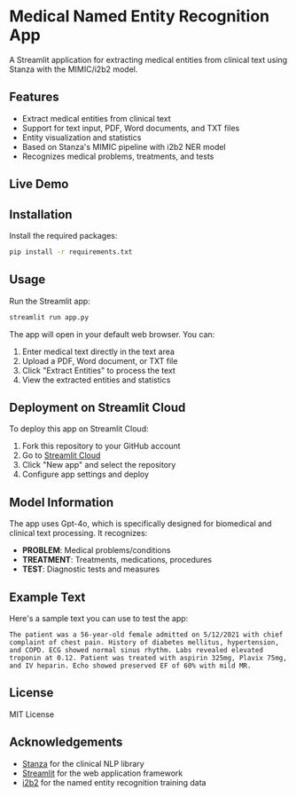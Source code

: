 # Medical Named Entity Recognition App

A Streamlit application for extracting medical entities from clinical text using Stanza with the MIMIC/i2b2 model.


## Features

- Extract medical entities from clinical text
- Support for text input, PDF, Word documents, and TXT files
- Entity visualization and statistics
- Based on Stanza's MIMIC pipeline with i2b2 NER model
- Recognizes medical problems, treatments, and tests

## Live Demo



## Installation

Install the required packages:

```bash
pip install -r requirements.txt
```

## Usage

Run the Streamlit app:

```bash
streamlit run app.py
```

The app will open in your default web browser. You can:

1. Enter medical text directly in the text area
2. Upload a PDF, Word document, or TXT file
3. Click "Extract Entities" to process the text
4. View the extracted entities and statistics

## Deployment on Streamlit Cloud

To deploy this app on Streamlit Cloud:

1. Fork this repository to your GitHub account
2. Go to [Streamlit Cloud](https://streamlit.io/cloud)
3. Click "New app" and select the repository
4. Configure app settings and deploy

## Model Information

The app uses Gpt-4o, which is specifically designed for biomedical and clinical text processing. It recognizes:

- **PROBLEM**: Medical problems/conditions
- **TREATMENT**: Treatments, medications, procedures
- **TEST**: Diagnostic tests and measures

## Example Text

Here's a sample text you can use to test the app:

```
The patient was a 56-year-old female admitted on 5/12/2021 with chief complaint of chest pain. History of diabetes mellitus, hypertension, and COPD. ECG showed normal sinus rhythm. Labs revealed elevated troponin at 0.12. Patient was treated with aspirin 325mg, Plavix 75mg, and IV heparin. Echo showed preserved EF of 60% with mild MR.
```

## License

MIT License

## Acknowledgements

- [Stanza](https://stanfordnlp.github.io/stanza/) for the clinical NLP library
- [Streamlit](https://streamlit.io/) for the web application framework
- [i2b2](https://www.i2b2.org/) for the named entity recognition training data

